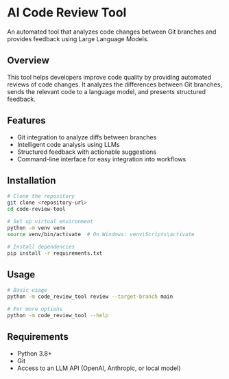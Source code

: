 # AI Code Review Tool

An automated tool that analyzes code changes between Git branches and provides feedback using Large Language Models.

## Overview

This tool helps developers improve code quality by providing automated reviews of code changes. It analyzes the differences between Git branches, sends the relevant code to a language model, and presents structured feedback.

## Features

- Git integration to analyze diffs between branches
- Intelligent code analysis using LLMs
- Structured feedback with actionable suggestions
- Command-line interface for easy integration into workflows

## Installation

```bash
# Clone the repository
git clone <repository-url>
cd code-review-tool

# Set up virtual environment
python -m venv venv
source venv/bin/activate  # On Windows: venv\Scripts\activate

# Install dependencies
pip install -r requirements.txt
```

## Usage

```bash
# Basic usage
python -m code_review_tool review --target-branch main

# For more options
python -m code_review_tool --help
```

## Requirements

- Python 3.8+
- Git
- Access to an LLM API (OpenAI, Anthropic, or local model)
